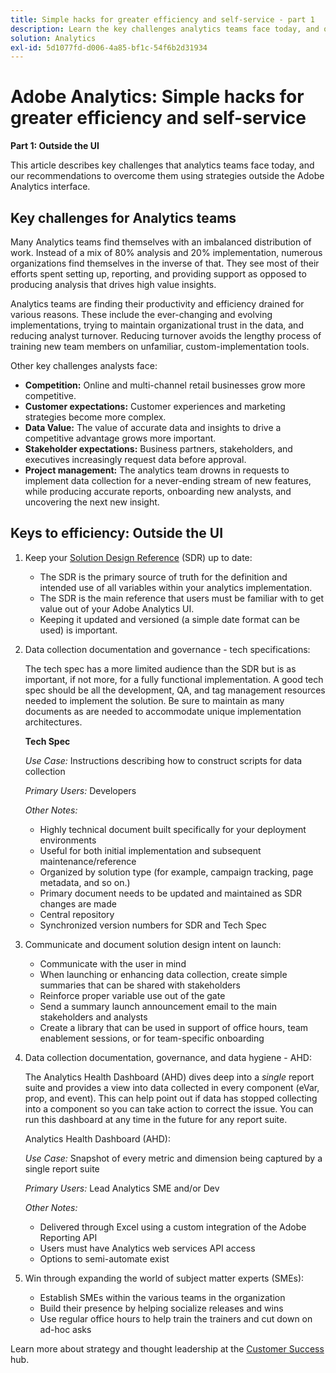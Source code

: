 ```yaml
---
title: Simple hacks for greater efficiency and self-service - part 1
description: Learn the key challenges analytics teams face today, and our recommendations to overcome them using strategies outside the Adobe Analytics UI.
solution: Analytics
exl-id: 5d1077fd-d006-4a85-bf1c-54f6b2d31934
---
```

# Adobe Analytics: Simple hacks for greater efficiency and self-service

**Part 1: Outside the UI**

This article describes key challenges that analytics teams face today, and our recommendations to overcome them using strategies outside the Adobe Analytics interface. 

## Key challenges for Analytics teams

Many Analytics teams find themselves with an imbalanced distribution of work. Instead of a mix of 80% analysis and 20% implementation, numerous organizations find themselves in the inverse of that. They see most of their efforts spent setting up, reporting, and providing support as opposed to producing analysis that drives high value insights.

Analytics teams are finding their productivity and efficiency drained for various reasons. These include the ever-changing and evolving implementations, trying to maintain organizational trust in the data, and reducing analyst turnover. Reducing turnover avoids the lengthy process of training new team members on unfamiliar, custom-implementation tools.

Other key challenges analysts face:

* **Competition:** Online and multi-channel retail businesses grow more competitive.
* **Customer expectations:** Customer experiences and marketing strategies become more complex.
* **Data Value:** The value of accurate data and insights to drive a competitive advantage grows more important.
* **Stakeholder expectations:** Business partners, stakeholders, and executives increasingly request data before approval.
* **Project management:** The analytics team drowns in requests to implement data collection for a never-ending stream of new features, while producing accurate reports, onboarding new analysts, and uncovering the next new insight.

## Keys to efficiency: Outside the UI

1. Keep your [Solution Design Reference](/help/implementation/implementation-basics/creating-and-maintaining-an-sdr.md) (SDR) up to date:

   * The SDR is the primary source of truth for the definition and intended use of all variables within your analytics implementation.
   * The SDR is the main reference that users must be familiar with to get value out of your Adobe Analytics UI.
   * Keeping it updated and versioned (a simple date format can be used) is important.

1. Data collection documentation and governance - tech specifications:

   The tech spec has a more limited audience than the SDR but is as important, if not more, for a fully functional implementation. A good tech spec should be all the development, QA, and tag management resources needed to implement the solution. Be sure to maintain as many documents as are needed to accommodate unique implementation architectures.

   **Tech Spec**

   _Use Case:_ Instructions describing how to construct scripts for data collection

   _Primary Users:_ Developers

   _Other Notes:_

    * Highly technical document built specifically for your deployment environments
    * Useful for both initial implementation and subsequent maintenance/reference
    * Organized by solution type (for example, campaign tracking, page metadata, and so on.)
    * Primary document needs to be updated and maintained as SDR changes are made
    * Central repository
    * Synchronized version numbers for SDR and Tech Spec

1. Communicate and document solution design intent on launch:

   * Communicate with the user in mind
   * When launching or enhancing data collection, create simple summaries that can be shared with stakeholders
   * Reinforce proper variable use out of the gate
   * Send a summary launch announcement email to the main stakeholders and analysts
   * Create a library that can be used in support of office hours, team enablement sessions, or for team-specific onboarding

1. Data collection documentation, governance, and data hygiene - AHD:

   The Analytics Health Dashboard (AHD) dives deep into a _single_ report suite and provides a view into data collected in every component (eVar, prop, and event). This can help point out if data has stopped collecting into a component so you can take action to correct the issue. You can run this dashboard at any time in the future for any report suite.

   Analytics Health Dashboard (AHD):

   _Use Case:_ Snapshot of every metric and dimension being captured by a single report suite
  
   _Primary Users:_ Lead Analytics SME and/or Dev

   _Other Notes:_
    * Delivered through Excel using a custom integration of the Adobe Reporting API
    * Users must have Analytics web services API access
    * Options to semi-automate exist

1. Win through expanding the world of subject matter experts (SMEs):

   * Establish SMEs within the various teams in the organization
   * Build their presence by helping socialize releases and wins
   * Use regular office hours to help train the trainers and cut down on ad-hoc asks

Learn more about strategy and thought leadership at the [Customer Success](https://experienceleague.corp.adobe.com/docs/customer-success/customer-success/overview.html) hub.
